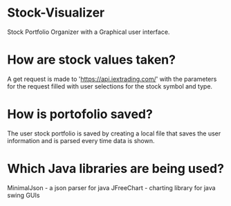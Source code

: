 # Stock-Visualizer

Stock Portfolio Organizer with a Graphical user interface. 

# How are stock values taken?

A get request is made to 'https://api.iextrading.com/' with the parameters for the request
filled with user selections for the stock symbol and type.

# How is portofolio saved?

The user stock portfolio is saved by creating a local file that saves the user information and is parsed every 
time data is shown.

# Which Java libraries are being used?

MinimalJson - a json parser for java
JFreeChart - charting library for java swing GUIs
